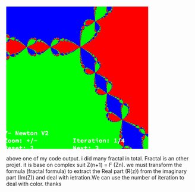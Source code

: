 ![alt tag](myoutput/image.png)

above one of my code output. i did many fractal in total. Fractal is an other projet. it is base on complex suit Z(n+1) = F (Zn). we must transform the formula (fractal formula) to extract the Real part (R(z)) from the imaginary part (Im(Z)) and deal with ietration.We can use the number of iteration to deal with color.
thanks

